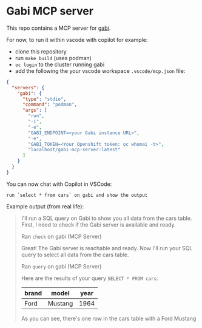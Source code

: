 # Gabi MCP server

This repo contains a MCP server for [gabi](https://github.com/app-sre/gabi).

For now, to run it within vscode with copilot for example:

* clone this repository
* run `make build` (uses podman)
* `oc login` to the cluster running gabi
* add the following the your vscode workspace `.vscode/mcp.json` file:

```json
{
  "servers": {
    "gabi": {
      "type": "stdio",
      "command": "podman",
      "args": [
        "run",
        "-i",
        "-e",
        "GABI_ENDPOINT=<your Gabi instance URL>",
        "-e",
        "GABI_TOKEN=<Your Openshift token: oc whomai -t>",
        "localhost/gabi-mcp-server:latest"
      ]
    }
  }
}
```

You can now chat with Copilot in VSCode:

```
run `select * from cars` on gabi and show the output
```

Example output (from real life):

> I'll run a SQL query on Gabi to show you all data from the cars table. First, I need to check if the Gabi server is available and ready.
> 
> Ran `check` on gabi (MCP Server)
>
> Great! The Gabi server is reachable and ready. Now I'll run your SQL query to select all data from the cars table.
> 
> Ran `query` on gabi (MCP Server)
>
> Here are the results of your query `SELECT * FROM cars`:
> 
> | brand	| model	  | year |
> |---------|---------|------|
> | Ford	| Mustang | 1964 |
>
> As you can see, there's one row in the cars table with a Ford Mustang
